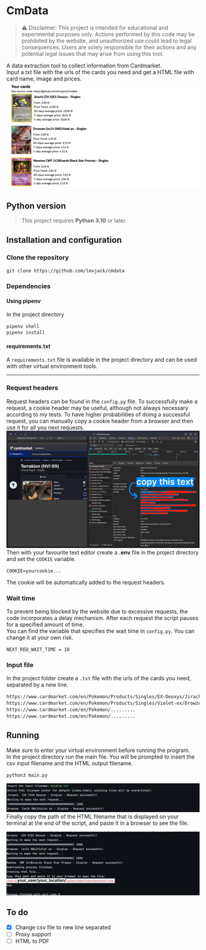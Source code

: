 # CmData
> ⚠️ Disclaimer: This project is intended for educational and experimental purposes only. Actions performed by this code may be prohibited by the website, and unauthorized use could lead to legal consequences. Users are solely responsible for their actions and any potential legal issues that may arise from using this tool.
> 
A data extraction tool to collect information from Cardmarket.<br>
Input a txt file with the urls of the cards you need and get a HTML file with card name, image and prices.
![Script HTML output](attachments/output.png)
## Python version
> This project requires **Python 3.10** or later.

## Installation and configuration
### Clone the repository
```
git clone https://github.com/lmvjack/cmdata
```
### Dependencies
#### Using pipenv
In the project directory

```
pipenv shell
pipenv install
```

#### requirements.txt
A ```requirements.txt``` file is available in the project directory and can be used with other virtual environment tools.

---
### Request headers
Request headers can be found in the ```config.py``` file. To successfully make a request, a cookie header may be useful, although not always necessary according to my tests. To have higher probabilities of doing a successful request, you can manually copy a cookie header from a browser and then use it for all you next requests.
![get cookie](attachments/cookie.jpg)
Then with your favourite text editor create a **.env** file in the project directory and set the ```COOKIE``` variable.
```
COOKIE=yourcookie...
```
The cookie will be automatically added to the request headers.
### Wait time
To prevent being blocked by the website due to excessive requests, the code incorporates a delay mechanism. After each request the script pauses for a specified amount of time. <br>
You can find the variable that specifies the wait time in ```config.py```. You can change it at your own risk.
```
NEXT_REQ_WAIT_TIME = 10
```
### Input file
In the project folder create a ```.txt``` file with the urls of the cards you need, separated by a new line.
```txt
https://www.cardmarket.com/en/Pokemon/Products/Singles/EX-Deoxys/Jirachi-DX9
https://www.cardmarket.com/en/Pokemon/Products/Singles/Violet-ex/Drowzee-V2-sv1V086
https://www.cardmarket.com/en/Pokemon/.........
https://www.cardmarket.com/en/Pokemon/.........
```

## Running
Make sure to enter your virtual environment before running the program.<br>
In the project directory run the main file. You will be prompted to insert the csv input filename and the HTML output filename.
```aiignore
python3 main.py
```
![Execution of the code](attachments/waiting.png)
Finally copy the path of the HTML filename that is displayed on your terminal at the end of the script, and paste it in a browser to see the file.

![Program finished](attachments/final.jpg)

## To do
- [x] Change csv file to new line separated
- [ ] Proxy support
- [ ] HTML to PDF
